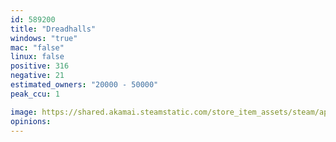 ```yaml
---
id: 589200
title: "Dreadhalls"
windows: "true"
mac: "false"
linux: false
positive: 316
negative: 21
estimated_owners: "20000 - 50000"
peak_ccu: 1

image: https://shared.akamai.steamstatic.com/store_item_assets/steam/apps/589200/header.jpg?t=1726477398
opinions:
---
```

